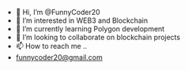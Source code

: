 - 👋 Hi, I’m @FunnyCoder20
- 👀 I’m interested in WEB3 and Blockchain
- 🌱 I’m currently learning  Polygon development 
- 💞️ I’m looking to collaborate on blockchain projects
- 📫 How to reach me ..
- funnycoder20@gmail.com

<!---
FunnyCoder20/FunnyCoder20 is a ✨ special ✨ repository because its `README.md` (this file) appears on your GitHub profile.
You can click the Preview link to take a look at your changes.
--->
